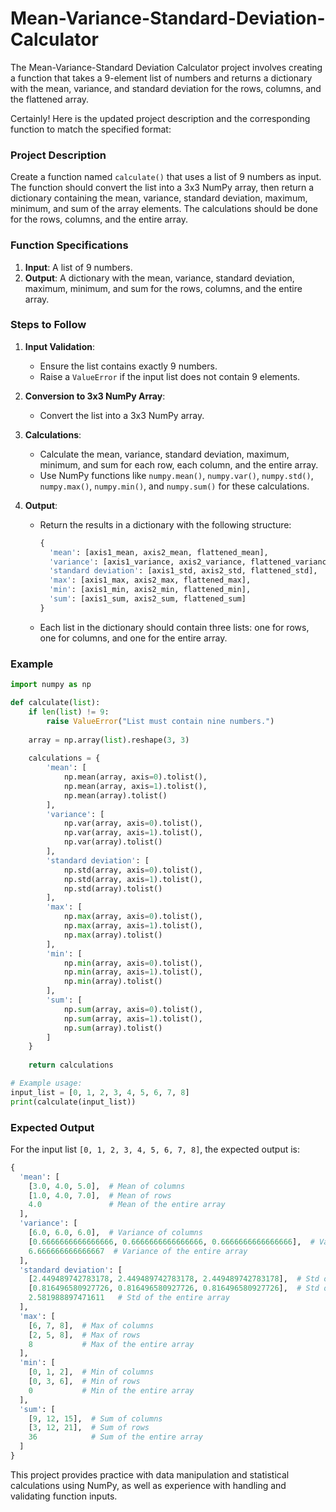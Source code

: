 # Mean-Variance-Standard-Deviation-Calculator
The Mean-Variance-Standard Deviation Calculator project involves creating a function that takes a 9-element list of numbers and returns a dictionary with the mean, variance, and standard deviation for the rows, columns, and the flattened array.

Certainly! Here is the updated project description and the corresponding function to match the specified format:

### Project Description

Create a function named `calculate()` that uses a list of 9 numbers as input. The function should convert the list into a 3x3 NumPy array, then return a dictionary containing the mean, variance, standard deviation, maximum, minimum, and sum of the array elements. The calculations should be done for the rows, columns, and the entire array.

### Function Specifications

1. **Input**: A list of 9 numbers.
2. **Output**: A dictionary with the mean, variance, standard deviation, maximum, minimum, and sum for the rows, columns, and the entire array.

### Steps to Follow

1. **Input Validation**:
   - Ensure the list contains exactly 9 numbers.
   - Raise a `ValueError` if the input list does not contain 9 elements.

2. **Conversion to 3x3 NumPy Array**:
   - Convert the list into a 3x3 NumPy array.

3. **Calculations**:
   - Calculate the mean, variance, standard deviation, maximum, minimum, and sum for each row, each column, and the entire array.
   - Use NumPy functions like `numpy.mean()`, `numpy.var()`, `numpy.std()`, `numpy.max()`, `numpy.min()`, and `numpy.sum()` for these calculations.

4. **Output**:
   - Return the results in a dictionary with the following structure:
     ```python
     {
       'mean': [axis1_mean, axis2_mean, flattened_mean],
       'variance': [axis1_variance, axis2_variance, flattened_variance],
       'standard deviation': [axis1_std, axis2_std, flattened_std],
       'max': [axis1_max, axis2_max, flattened_max],
       'min': [axis1_min, axis2_min, flattened_min],
       'sum': [axis1_sum, axis2_sum, flattened_sum]
     }
     ```
   - Each list in the dictionary should contain three lists: one for rows, one for columns, and one for the entire array.

### Example

```python
import numpy as np

def calculate(list):
    if len(list) != 9:
        raise ValueError("List must contain nine numbers.")
    
    array = np.array(list).reshape(3, 3)
    
    calculations = {
        'mean': [
            np.mean(array, axis=0).tolist(),
            np.mean(array, axis=1).tolist(),
            np.mean(array).tolist()
        ],
        'variance': [
            np.var(array, axis=0).tolist(),
            np.var(array, axis=1).tolist(),
            np.var(array).tolist()
        ],
        'standard deviation': [
            np.std(array, axis=0).tolist(),
            np.std(array, axis=1).tolist(),
            np.std(array).tolist()
        ],
        'max': [
            np.max(array, axis=0).tolist(),
            np.max(array, axis=1).tolist(),
            np.max(array).tolist()
        ],
        'min': [
            np.min(array, axis=0).tolist(),
            np.min(array, axis=1).tolist(),
            np.min(array).tolist()
        ],
        'sum': [
            np.sum(array, axis=0).tolist(),
            np.sum(array, axis=1).tolist(),
            np.sum(array).tolist()
        ]
    }
    
    return calculations

# Example usage:
input_list = [0, 1, 2, 3, 4, 5, 6, 7, 8]
print(calculate(input_list))
```

### Expected Output

For the input list `[0, 1, 2, 3, 4, 5, 6, 7, 8]`, the expected output is:
```python
{
  'mean': [
    [3.0, 4.0, 5.0],  # Mean of columns
    [1.0, 4.0, 7.0],  # Mean of rows
    4.0               # Mean of the entire array
  ],
  'variance': [
    [6.0, 6.0, 6.0],  # Variance of columns
    [0.6666666666666666, 0.6666666666666666, 0.6666666666666666],  # Variance of rows
    6.666666666666667  # Variance of the entire array
  ],
  'standard deviation': [
    [2.449489742783178, 2.449489742783178, 2.449489742783178],  # Std of columns
    [0.816496580927726, 0.816496580927726, 0.816496580927726],  # Std of rows
    2.581988897471611   # Std of the entire array
  ],
  'max': [
    [6, 7, 8],  # Max of columns
    [2, 5, 8],  # Max of rows
    8           # Max of the entire array
  ],
  'min': [
    [0, 1, 2],  # Min of columns
    [0, 3, 6],  # Min of rows
    0           # Min of the entire array
  ],
  'sum': [
    [9, 12, 15],  # Sum of columns
    [3, 12, 21],  # Sum of rows
    36            # Sum of the entire array
  ]
}
```

This project provides practice with data manipulation and statistical calculations using NumPy, as well as experience with handling and validating function inputs.
